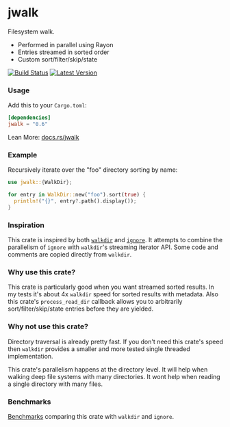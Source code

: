 jwalk
=======

Filesystem walk.

- Performed in parallel using Rayon
- Entries streamed in sorted order 
- Custom sort/filter/skip/state

[![Build Status](https://github.com/Byron/jwalk/workflows/Rust/badge.svg)](https://github.com/Byron/jwalk/actions)
[![Latest Version](https://img.shields.io/crates/v/jwalk.svg)](https://crates.io/crates/jwalk)

### Usage

Add this to your `Cargo.toml`:

```toml
[dependencies]
jwalk = "0.6"
```

Lean More: [docs.rs/jwalk](https://docs.rs/jwalk)

### Example

Recursively iterate over the "foo" directory sorting by name:

```rust
use jwalk::{WalkDir};

for entry in WalkDir::new("foo").sort(true) {
  println!("{}", entry?.path().display());
}
```

### Inspiration

This crate is inspired by both [`walkdir`](https://crates.io/crates/walkdir) and
[`ignore`](https://crates.io/crates/ignore). It attempts to combine the
parallelism of `ignore` with `walkdir`'s streaming iterator API. Some code and
comments are copied directly from `walkdir`.

### Why use this crate?

This crate is particularly good when you want streamed sorted results. In my
tests it's about 4x `walkdir` speed for sorted results with metadata. Also this
crate's `process_read_dir` callback allows you to arbitrarily
sort/filter/skip/state entries before they are yielded.

### Why not use this crate?

Directory traversal is already pretty fast. If you don't need this crate's speed
then `walkdir` provides a smaller and more tested single threaded
implementation.

This crate's parallelism happens at the directory level. It will help when
walking deep file systems with many directories. It wont help when reading a
single directory with many files.

### Benchmarks

[Benchmarks](https://github.com/Byron/jwalk/blob/main/benches/benchmarks.md)
comparing this crate with `walkdir` and `ignore`.